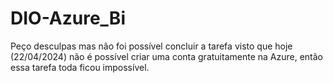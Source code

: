 # DIO-Azure_Bi

Peço desculpas mas não foi possível concluir a tarefa visto que hoje (22/04/2024) não é possível criar uma conta gratuitamente na Azure, então essa tarefa toda ficou impossível.
